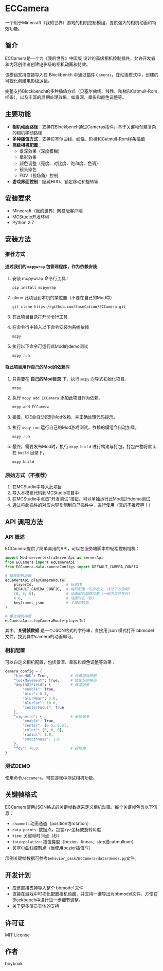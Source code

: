 # ECCamera

一个用于Minecraft（我的世界）游戏的相机控制模组，提供强大的相机动画和特效功能。

## 简介

ECCamera是一个为《我的世界》中国版 设计的高级相机控制插件，允许开发者和内容创作者创建电影级的相机动画和特效。

该模组支持直接导入在 Blockbench 中通过插件 `Cameras`，在动画模式中，创建的可视化创建电影级运镜。

完整支持Blockbench的多种插值方式（贝塞尔曲线、线性、阶梯和Catmull-Rom样条），以及丰富的后期处理效果，如景深、晕影和颜色调整等。

## 主要功能

- **相机动画路径**：支持在Blockbench通过Cameras插件，基于关键帧创建复杂的相机移动路径
- **多种插值方式**：支持贝塞尔曲线、线性、阶梯和Catmull-Rom样条插值
- **高级相机配置**：
  - 景深效果（深度模糊）
  - 晕影效果
  - 颜色调整（亮度、对比度、饱和度、色调）
  - 镜头染色
  - FOV（视场角）控制
- **游戏界面控制**：隐藏HUD、锁定移动和旋转等

## 安装要求

- Minecraft（我的世界）网易版客户端
- MCStudio开发环境
- Python 2.7

## 安装方法

### 推荐方式

#### 通过我们的 `mcpywrap` 包管理程序，作为依赖安装

1. 安装 mcpywrap 命令行工具：

    ``` bash
    pip install mcpywrap
    ```

2. clone 此项目到本机的某位置（不要在自己的Mod中）

    ``` bash
    git clone https://github.com/EaseCation/ECCamera.git
    ```

3. 在此项目目录打开命令行工具

4. 在命令行中输入以下命令安装为系统依赖

    ``` bash
    mcpy
    ```

5. 执行以下命令可运行此Mod的demo测试

    ``` bash
    mcpy run
    ```

#### 将此项目用作自己的Mod的依赖时

1. 只需要在 **自己的Mod目录** 下，执行 `mcpy` 向导式初始化项目。

    ``` bash
    mcpy
    ```

2. 执行 `mcpy add ECCamera` 添加此项目作为依赖。

    
    ``` bash
    mcpy add ECCamera
    ```

3. 接着，IDE会自动识别Mod依赖，并正确处理代码提示。

4. 执行 `mcpy run` 运行自己的Mod游戏测试。依赖的模组会自动加载。

    ``` bash
    mcpy run
    ```

5. 最终，需要发布Mod时，执行 `mcpy build` 进行构建与打包，打包产物将默认在 `build` 目录下。

    ``` bash
    mcpy build
    ```


### 原始方式（不推荐）

1. 在MCStudio中导入此项目
2. 导入本模组代码到MCStudio项目中
3. 在MCStudio中点击"开发测试"按钮，可以单独运行此Mod进行demo测试
4. 通过将此插件的对应内容复制到自己插件中，进行使用（真的不推荐啊！）

## API 调用方法

### API 概述

ECCamera提供了简单易用的API，可以在服务端脚本中轻松控制相机：

```python
import Mod.server.extraServerApi as serverApi
from ECCamera import ecCameraApi
from ECCamera.data.cameraConfigs import DEFAULT_CAMERA_CONFIG

# 播放相机动画
ecCameraApi.playCameraRoute(
    playerId,               # 玩家ID
    DEFAULT_CAMERA_CONFIG,  # 相机配置（可自定义，详见下方说明）
    (0, 0, 0),              # 动画相对偏移位置（一般为世界坐标）
    6.0,                    # 动画时长（秒）
    keyframes_json          # 关键帧数据
)

# 停止相机动画
ecCameraApi.stopCameraRoute(playerId)
```

其中，**关键帧数据** 是一个JSON格式的字符串，直接用 json 模式打开 bbmodel 文件，找到其中camera的动画即可。

### 相机配置

可以自定义相机配置，包括景深、晕影和颜色调整等效果：

```python
camera_config = {
    "hideHUD": True,          # 隐藏游戏界面
    "lockMovement": True,     # 锁定玩家移动
    "depthOfField": {         # 景深效果
        "enable": True,
        "blur": 0.1,
        "blurNear": 5.0,
        "blurFar": 10.0,
        "centerFocus": True
    },
    "vignette": {             # 晕影效果
        "enable": True,
        "center": [0.5, 0.5],
        "color": [0, 0, 0],
        "radius": 1.0,
        "smoothness": 1.0
    },
    "fov": 70.0               # 视场角
}
```

### 测试DEMO

使用命令`/eccamera`，可在游戏中测试相机功能。

## 关键帧格式

ECCamera使用JSON格式的关键帧数据来定义相机动画。每个关键帧包含以下信息：

- `channel`: 动画通道（position或rotation）
- `data_points`: 数据点，包含xyz坐标或旋转角度
- `time`: 关键帧时间点（秒）
- `interpolation`: 插值类型（bezier、linear、step或catmullrom）
- 贝塞尔曲线控制点（当使用bezier插值时）

示例关键帧数据可参考`behavior_pack/ECCamera/data/demos.py`文件。

## 开发计划

- 应该直接支持导入整个 bbmodel 文件
- 直接在游戏中可视化配置相机动画，并支持一键导出为bbmodel文件，方便在Blockbench中进行进一步细节调整。
- 关于更多演员实体的支持

## 许可证

MIT License

## 作者

boybook